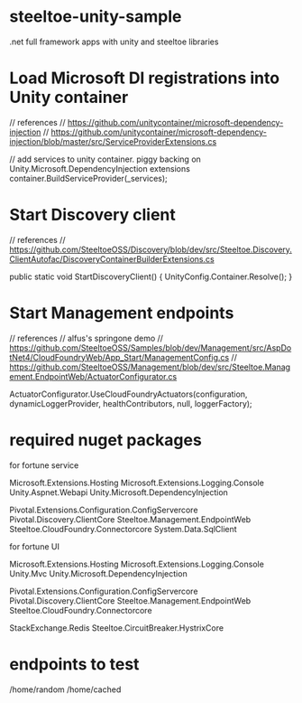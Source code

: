 # steeltoe-unity-sample
.net full framework apps with unity and steeltoe libraries


# Load Microsoft DI registrations into Unity container

// references
// https://github.com/unitycontainer/microsoft-dependency-injection
// https://github.com/unitycontainer/microsoft-dependency-injection/blob/master/src/ServiceProviderExtensions.cs


// add services to unity container. piggy backing on Unity.Microsoft.DependencyInjection extensions
container.BuildServiceProvider(_services);


# Start Discovery client

// references
// https://github.com/SteeltoeOSS/Discovery/blob/dev/src/Steeltoe.Discovery.ClientAutofac/DiscoveryContainerBuilderExtensions.cs
    
public static void StartDiscoveryClient()
{
    UnityConfig.Container.Resolve<IDiscoveryClient>();
}


# Start Management endpoints

// references
// alfus's springone demo
// https://github.com/SteeltoeOSS/Samples/blob/dev/Management/src/AspDotNet4/CloudFoundryWeb/App_Start/ManagementConfig.cs
// https://github.com/SteeltoeOSS/Management/blob/dev/src/Steeltoe.Management.EndpointWeb/ActuatorConfigurator.cs

ActuatorConfigurator.UseCloudFoundryActuators(configuration, dynamicLoggerProvider,
                                                            healthContributors, null, loggerFactory);


 # required nuget packages

 for fortune service

Microsoft.Extensions.Hosting
Microsoft.Extensions.Logging.Console
Unity.Aspnet.Webapi 
Unity.Microsoft.DependencyInjection

Pivotal.Extensions.Configuration.ConfigServercore
Pivotal.Discovery.ClientCore
Steeltoe.Management.EndpointWeb
Steeltoe.CloudFoundry.Connectorcore
System.Data.SqlClient


for fortune UI

Microsoft.Extensions.Hosting
Microsoft.Extensions.Logging.Console
Unity.Mvc
Unity.Microsoft.DependencyInjection

Pivotal.Extensions.Configuration.ConfigServercore
Pivotal.Discovery.ClientCore
Steeltoe.Management.EndpointWeb
Steeltoe.CloudFoundry.Connectorcore

StackExchange.Redis
Steeltoe.CircuitBreaker.HystrixCore



# endpoints to test 

/home/random
/home/cached
